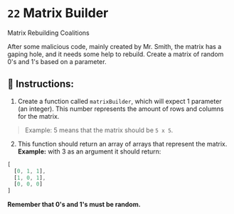 # `22` Matrix Builder

Matrix Rebuilding Coalitions

After some malicious code, mainly created by Mr. Smith, the matrix has a gaping hole, and it needs some help to rebuild. Create a matrix of random 0's and 1's based on a parameter.

## 📝 Instructions:

1. Create a function called `matrixBuilder`, which will expect 1 parameter (an integer). This number represents the amount of rows and columns for the matrix. 

> Example: 5 means that the matrix should be `5 x 5`. 

2. This function should return an array of arrays that represent the matrix. **Example:** with 3 as an argument it should return:

```js
[
  [0, 1, 1],
  [1, 0, 1],
  [0, 0, 0]
]
```

**Remember that 0's and 1's must be random.**
